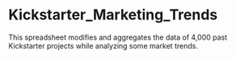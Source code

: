 # Kickstarter_Marketing_Trends

This spreadsheet modifies and aggregates the data of 4,000 past Kickstarter projects while analyzing some market trends.
